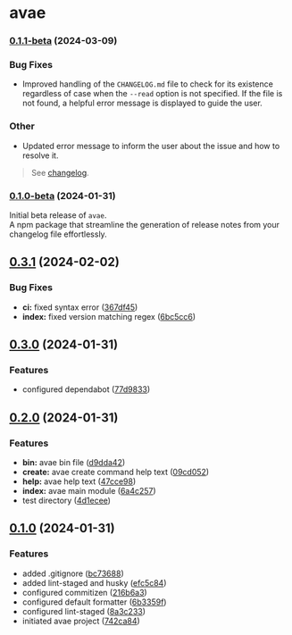 # avae

### [0.1.1-beta]() (2024-03-09)

### Bug Fixes

- Improved handling of the `CHANGELOG.md` file to check for its existence regardless of case when the `--read` option is not specified. If the file is not found, a helpful error message is displayed to guide the user.

### Other

- Updated error message to inform the user about the issue and how to resolve it.

> See [changelog](https://github.com/ambiere/avae/blob/main/CHANGELOG.md).

### [0.1.0-beta]() (2024-01-31)

Initial beta release of `avae`.<br>
A npm package that streamline the generation of release notes from your changelog file effortlessly. <br>

## [0.3.1](https://github.com/ambiere/avae/compare/0.3.0...0.3.1) (2024-02-02)

### Bug Fixes

- **ci:** fixed syntax error ([367df45](https://github.com/ambiere/avae/commit/367df45e637e6316aeed4483775eafd9b4bb6e68))
- **index:** fixed version matching regex ([6bc5cc6](https://github.com/ambiere/avae/commit/6bc5cc6feaa51b5429fe469205eb39270c271ee7))

## [0.3.0](https://github.com/ambiere/avae/compare/0.2.0...0.3.0) (2024-01-31)

### Features

- configured dependabot ([77d9833](https://github.com/ambiere/avae/commit/77d98338e5e66f22f8f35186c563c2b5d02cfb6c))

## [0.2.0](https://github.com/ambiere/avae/compare/0.1.0...0.2.0) (2024-01-31)

### Features

- **bin:** avae bin file ([d9dda42](https://github.com/ambiere/avae/commit/d9dda42be14cc3d0680aaffd577ecc225e58fe76))
- **create:** avae create command help text ([09cd052](https://github.com/ambiere/avae/commit/09cd05245da50dbf9a5efd948b232be9a3c5f96c))
- **help:** avae help text ([47cce98](https://github.com/ambiere/avae/commit/47cce981675b840a91e62ff5e45f8e3fb76352da))
- **index:** avae main module ([6a4c257](https://github.com/ambiere/avae/commit/6a4c2577f654f202791c2c41501ce9ab0867d7ee))
- test directory ([4d1ecee](https://github.com/ambiere/avae/commit/4d1eceec94e75c0d37115a49550ed87efdecaf03))

## [0.1.0](https://github.com/ambiere/avae/compare/742ca84fedff4fbe91b69dd76554251d4c6d5827...0.1.0) (2024-01-31)

### Features

- added .gitignore ([bc73688](https://github.com/ambiere/avae/commit/bc736889ab3d2dec2d65863d64002ebfbdf3b9bf))
- added lint-staged and husky ([efc5c84](https://github.com/ambiere/avae/commit/efc5c847852296c89a5ee9e977115bc6fe75521c))
- configured commitizen ([216b6a3](https://github.com/ambiere/avae/commit/216b6a33b47e38a4ad2ac87e329a2db2be038b6b))
- configured default formatter ([6b3359f](https://github.com/ambiere/avae/commit/6b3359f2b32ad286601c056770552240e01768ad))
- configured lint-staged ([8a3c233](https://github.com/ambiere/avae/commit/8a3c233400104c442a9b08a00ecaaca92e11b832))
- initiated avae project ([742ca84](https://github.com/ambiere/avae/commit/742ca84fedff4fbe91b69dd76554251d4c6d5827))
